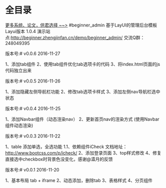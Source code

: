 # 全目录

[更多系统、论文，供君选择 ~~>](https://www.yuque.com/wisebit/blog)
#beginner_admin
基于LayUI的管理后台模板
Layui版本 1.0.4
演示站点:http://beginner.zhengjinfan.cn/demo/beginner_admin/
交流Q群：248049395 

版本号:# v0.0.6 2016-11-27

1、添加tab组件
2、使用tab组件优化tab选项卡的代码
3、将index.html页面的js代码独立出来

版本号:# v0.0.5 2016-11-26

1、添加隐藏左侧导航栏功能
2、修改tab选项卡样式
3、添加左侧nav导航栏选中状态

版本号:# v0.0.4 2016-11-25

1、添加Navbar组件（动态渲染nav）
2、更新首页nav的渲染方式 (使用Navbar组件动态渲染)

版本号:# v0.0.3 2016-11-22

1、table 添加单选，全选功能
    1.1、依赖组件iCheck 文档地址： http://www.bootcss.com/p/icheck/
2、添加登录页面
3、top样式修改
4、修复直接选中checkbox时背景色没变化，感谢@瀮月的反馈

版本号:# v0.0.1 2016-11-20

1、基本布局 tab + iframe
2、动态添加，删除tab
3、表格样式
4、分页组件